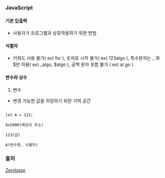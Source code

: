 ### JavaScript

#### 기본 입출력

- 사용자가 프로그램과 상호작용하기 위한 방법

#### 식별자

- 키워드 사용 불가( ex) for ), 숫자로 시작 불가( ex) 123algo ), 특수문자는 \_ 와 $만 허용( ex) \_algo, $algo ), 공백 문자 포함 불가 ( ex) al go )

#### 변수와 상수

1. 변수

- 변경 가능한 값을 저장하기 위한 기억 공간

```

let A = 123;

0x5000(메모리 주소)

123(값)

A(변수명, 식별자)

```

### 출처

[Zerobase](https://zero-base.co.kr/)
